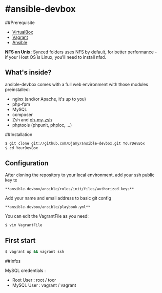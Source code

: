 #ansible-devbox
===============

##Prerequisite

* [VirtualBox](https://www.virtualbox.org/)
* [Vagrant](http://www.vagrantup.com/)
* [Ansible](http://docs.ansible.com/intro_installation.html)

**NFS on Unix:** Synced folders uses NFS by default, for better performance - if your Host OS is Linux, you'll need to install nfsd.

## What's inside?
ansible-devbox comes with a full web environment with those modules preinstalled:

* nginx (and/or Apache, it's up to you)
* php-fpm
* MySQL
* composer
* Zsh and [oh-my-zsh](https://github.com/robbyrussell/oh-my-zsh)
* phptools (phpunit, phploc, ...)

##Installation

```bash
$ git clone git://github.com/Djamy/ansible-devbox.git YourDevBox
$ cd YourDevBox
```

## Configuration
After cloning the repository to your local environment, add your ssh public key to

    **ansible-devbox/ansible/roles/init/files/authorized_keys**

Add your name and email address to basic git config

    **ansible-devbox/ansible/playbook.yml**

You can edit the VagrantFile as you need:

```bash
$ vim VagrantFile
```

## First start

```bash
$ vagrant up && vagrant ssh
```

##Infos

MySQL credentials :
   * Root User : root / toor
   * MySQL User : vagrant / vagrant
